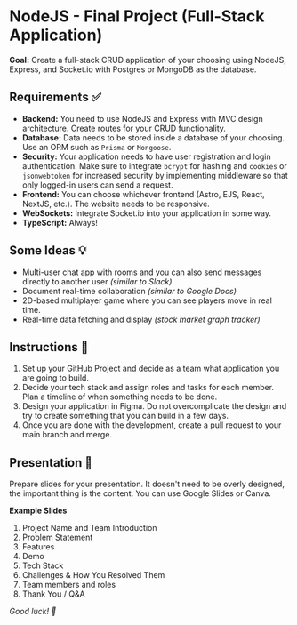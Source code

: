 # NodeJS - Final Project (Full-Stack Application)

**Goal:** Create a full-stack CRUD application of your choosing using NodeJS, Express, and Socket.io with Postgres or MongoDB as the database.

## Requirements ✅

- **Backend:** You need to use NodeJS and Express with MVC design architecture. Create routes for your CRUD functionality.
- **Database:** Data needs to be stored inside a database of your choosing. Use an ORM such as `Prisma` or `Mongoose`.
- **Security:** Your application needs to have user registration and login authentication. Make sure to integrate `bcrypt` for hashing and `cookies` or `jsonwebtoken` for increased security by implementing middleware so that only logged-in users can send a request.
- **Frontend:** You can choose whichever frontend (Astro, EJS, React, NextJS, etc.). The website needs to be responsive.
- **WebSockets:** Integrate Socket.io into your application in some way.
- **TypeScript:** Always!

## Some Ideas 💡

- Multi-user chat app with rooms and you can also send messages directly to another user *(similar to Slack)*
- Document real-time collaboration *(similar to Google Docs)*
- 2D-based multiplayer game where you can see players move in real time.
- Real-time data fetching and display *(stock market graph tracker)*

## Instructions 📖

1. Set up your GitHub Project and decide as a team what application you are going to build.
2. Decide your tech stack and assign roles and tasks for each member. Plan a timeline of when something needs to be done.
3. Design your application in Figma. Do not overcomplicate the design and try to create something that you can build in a few days.
4. Once you are done with the development, create a pull request to your main branch and merge.

## Presentation 🎥

Prepare slides for your presentation. It doesn't need to be overly designed, the important thing is the content. You can use Google Slides or Canva.

**Example Slides**
1. Project Name and Team Introduction
2. Problem Statement
3. Features
4. Demo
5. Tech Stack
6. Challenges & How You Resolved Them
7. Team members and roles
8. Thank You / Q&A

*Good luck! 🙌*
